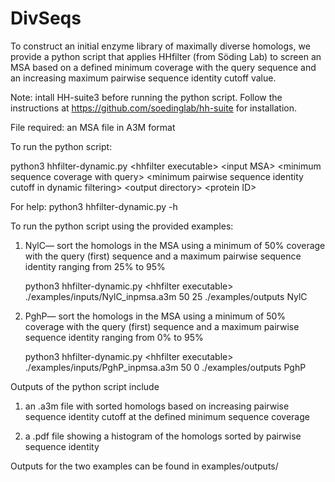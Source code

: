 # DivSeqs
To construct an initial enzyme library of maximally diverse homologs, we provide a python script that applies HHfilter (from Söding Lab) to screen an MSA based on a defined minimum coverage with the query sequence and an increasing maximum pairwise sequence identity cutoff value.

Note: intall HH-suite3 before running the python script. Follow the instructions at https://github.com/soedinglab/hh-suite for installation.

File required: an MSA file in A3M format

To run the python script: 

python3 hhfilter-dynamic.py \<hhfilter executable\> \<input MSA\> \<minimum sequence coverage with query\> \<minimum pairwise sequence identity cutoff in dynamic filtering\> \<output directory\> \<protein ID\>

For help: python3 hhfilter-dynamic.py -h

To run the python script using the provided examples:

1. NylC— sort the homologs in the MSA using a minimum of 50% coverage with the query (first) sequence and a maximum pairwise sequence identity ranging from 25% to 95%
   
   python3 hhfilter-dynamic.py \<hhfilter executable\> ./examples/inputs/NylC_inpmsa.a3m 50 25 ./examples/outputs NylC

2. PghP— sort the homologs in the MSA using a minimum of 50% coverage with the query (first) sequence and a maximum pairwise sequence identity ranging from 0% to 95%
   
   python3 hhfilter-dynamic.py \<hhfilter executable\> ./examples/inputs/PghP_inpmsa.a3m 50 0 ./examples/outputs PghP

Outputs of the python script include

1. an .a3m file with sorted homologs based on increasing pairwise sequence identity cutoff at the defined minimum sequence coverage

2. a .pdf file showing a histogram of the homologs sorted by pairwise sequence identity

Outputs for the two examples can be found in examples/outputs/


